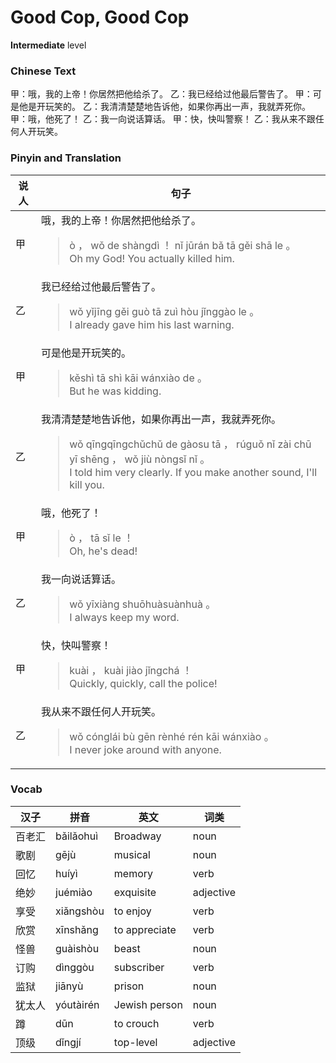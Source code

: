 # Good Cop, Good Cop
**Intermediate** level
### Chinese Text
甲：哦，我的上帝！你居然把他给杀了。
乙：我已经给过他最后警告了。
甲：可是他是开玩笑的。
乙：我清清楚楚地告诉他，如果你再出一声，我就弄死你。
甲：哦，他死了！
乙：我一向说话算话。
甲：快，快叫警察！
乙：我从来不跟任何人开玩笑。

### Pinyin and Translation
|说人|句子|
|----|----|
|甲|哦，我的上帝！你居然把他给杀了。<blockquote>ò ， wǒ de shàngdì ！ nǐ jūrán bǎ tā gěi shā le 。<br />Oh my God! You actually killed him.</blockquote>|
|乙|我已经给过他最后警告了。<blockquote>wǒ yǐjīng gěi guò tā zuì hòu jǐnggào le 。<br />I already gave him his last warning.</blockquote>|
|甲|可是他是开玩笑的。<blockquote>kěshì tā shì kāi wánxiào de 。<br />But he was kidding.</blockquote>|
|乙|我清清楚楚地告诉他，如果你再出一声，我就弄死你。<blockquote>wǒ qīngqīngchǔchǔ de gàosu tā ， rúguǒ nǐ zài chū yī shēng ， wǒ jiù nòngsǐ nǐ 。<br />I told him very clearly. If you make another sound, I'll kill you.</blockquote>|
|甲|哦，他死了！<blockquote>ò ， tā sǐ le ！<br />Oh, he's dead!</blockquote>|
|乙|我一向说话算话。<blockquote>wǒ yīxiàng shuōhuàsuànhuà 。<br />I always keep my word.</blockquote>|
|甲|快，快叫警察！<blockquote>kuài ， kuài jiào jǐngchá ！<br />Quickly, quickly, call the police!</blockquote>|
|乙|我从来不跟任何人开玩笑。<blockquote>wǒ cónglái bù gēn rènhé rén kāi wánxiào 。<br />I never joke around with anyone.</blockquote>|
### Vocab
|汉子|拼音|英文|词类|
|----|----|----|----|
|百老汇|bǎilǎohuì|Broadway|noun|
|歌剧|gējù|musical|noun|
|回忆|huíyì|memory|verb|
|绝妙|juémiào|exquisite|adjective|
|享受|xiǎngshòu|to enjoy|verb|
|欣赏|xīnshǎng|to appreciate|verb|
|怪兽|guàishòu|beast|noun|
|订购|dìnggòu|subscriber|verb|
|监狱|jiānyù|prison|noun|
|犹太人|yóutàirén|Jewish person|noun|
|蹲|dūn|to crouch|verb|
|顶级|dǐngjí|top-level|adjective|